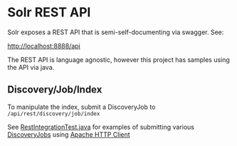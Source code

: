 Solr REST API
==============

Solr exposes a REST API that is semi-self-documenting via swagger.  See:

  [http://localhost:8888/api](http://localhost:8888/api)

The REST API is language agnostic, however this project has samples
using the API via java.


Discovery/Job/Index
-------------------
To manipulate the index, submit a DiscoveryJob to <code>/api/rest/discovery/job/index</code>

See [RestIntegrationTest.java](../src/test/java/voyager/quickstart/discovery/RestIntegrationTest.java) for 
examples of submitting various [DiscoveryJobs](discoveryjob-examples.md) using [Apache HTTP Client](http://hc.apache.org/)







